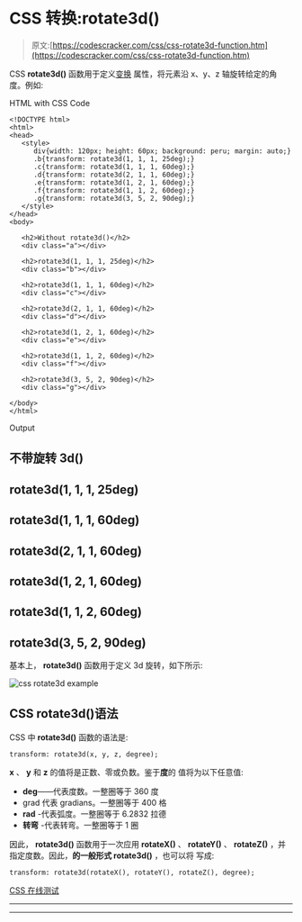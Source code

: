 # CSS 转换:rotate3d()

> 原文:[https://codescracker.com/css/css-rotate3d-function.htm](https://codescracker.com/css/css-rotate3d-function.htm)

CSS **rotate3d()** 函数用于定义[变换](/css/css-transform.htm) 属性，将元素沿 x、y、z 轴旋转给定的角度。例如:

HTML with CSS Code

```
<!DOCTYPE html>
<html>
<head>
   <style>
      div{width: 120px; height: 60px; background: peru; margin: auto;}
      .b{transform: rotate3d(1, 1, 1, 25deg);}
      .c{transform: rotate3d(1, 1, 1, 60deg);}
      .d{transform: rotate3d(2, 1, 1, 60deg);}
      .e{transform: rotate3d(1, 2, 1, 60deg);}
      .f{transform: rotate3d(1, 1, 2, 60deg);}
      .g{transform: rotate3d(3, 5, 2, 90deg);}
   </style>
</head>
<body>

   <h2>Without rotate3d()</h2>
   <div class="a"></div>

   <h2>rotate3d(1, 1, 1, 25deg)</h2>
   <div class="b"></div>

   <h2>rotate3d(1, 1, 1, 60deg)</h2>
   <div class="c"></div>

   <h2>rotate3d(2, 1, 1, 60deg)</h2>
   <div class="d"></div>

   <h2>rotate3d(1, 2, 1, 60deg)</h2>
   <div class="e"></div>

   <h2>rotate3d(1, 1, 2, 60deg)</h2>
   <div class="f"></div>

   <h2>rotate3d(3, 5, 2, 90deg)</h2>
   <div class="g"></div>

</body>
</html>
```

Output

## 不带旋转 3d()

## rotate3d(1, 1, 1, 25deg)

## rotate3d(1, 1, 1, 60deg)

## rotate3d(2, 1, 1, 60deg)

## rotate3d(1, 2, 1, 60deg)

## rotate3d(1, 1, 2, 60deg)

## rotate3d(3, 5, 2, 90deg)

基本上， **rotate3d()** 函数用于定义 3d 旋转，如下所示:

![css rotate3d example](../Images/f48b2b5e1bc5310a16f43750032b0232.png)

## CSS rotate3d()语法

CSS 中 **rotate3d()** 函数的语法是:

```
transform: rotate3d(x, y, z, degree);
```

**x** 、 **y** 和 **z** 的值将是正数、零或负数。鉴于**度**的 值将为以下任意值:

*   **deg**——代表度数。一整圈等于 360 度
*   grad 代表 gradians。一整圈等于 400 格
*   **rad** -代表弧度。一整圈等于 6.2832 拉德
*   **转弯** -代表转弯。一整圈等于 1 圈

因此， **rotate3d()** 函数用于一次应用 **rotateX()** 、 **rotateY()** 、 **rotateZ()** ，并指定度数。因此，**的一般形式 rotate3d()** ，也可以将 写成:

```
transform: rotate3d(rotateX(), rotateY(), rotateZ(), degree);
```

[CSS 在线测试](/exam/showtest.php?subid=5)

* * *

* * *